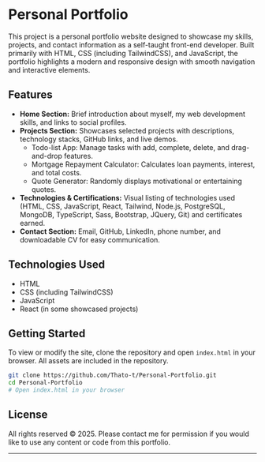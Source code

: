 # Personal Portfolio

This project is a personal portfolio website designed to showcase my skills, projects, and contact information as a self-taught front-end developer. Built primarily with HTML, CSS (including TailwindCSS), and JavaScript, the portfolio highlights a modern and responsive design with smooth navigation and interactive elements.

## Features

- **Home Section:** Brief introduction about myself, my web development skills, and links to social profiles.
- **Projects Section:** Showcases selected projects with descriptions, technology stacks, GitHub links, and live demos.
    - Todo-list App: Manage tasks with add, complete, delete, and drag-and-drop features.
    - Mortgage Repayment Calculator: Calculates loan payments, interest, and total costs.
    - Quote Generator: Randomly displays motivational or entertaining quotes.
- **Technologies & Certifications:** Visual listing of technologies used (HTML, CSS, JavaScript, React, Tailwind, Node.js, PostgreSQL, MongoDB, TypeScript, Sass, Bootstrap, JQuery, Git) and certificates earned.
- **Contact Section:** Email, GitHub, LinkedIn, phone number, and downloadable CV for easy communication.

## Technologies Used

- HTML
- CSS (including TailwindCSS)
- JavaScript
- React (in some showcased projects)

## Getting Started

To view or modify the site, clone the repository and open `index.html` in your browser. All assets are included in the repository.

```sh
git clone https://github.com/Thato-t/Personal-Portfolio.git
cd Personal-Portfolio
# Open index.html in your browser
```

## License

All rights reserved © 2025. Please contact me for permission if you would like to use any content or code from this portfolio.

---
